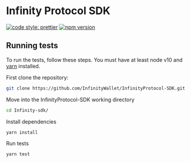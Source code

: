 # Infinity Protocol SDK

[![code style: prettier](https://img.shields.io/badge/code_style-prettier-ff69b4.svg?style=flat-square)](https://github.com/prettier/prettier)
[![npm version](https://img.shields.io/npm/v/@infinitywallet/infinityprotocol-sdk/latest.svg)](https://www.npmjs.com/package/@infinitywallet/infinityprotocol-sdk/v/latest)

## Running tests

To run the tests, follow these steps. You must have at least node v10 and [yarn](https://yarnpkg.com/) installed.

First clone the repository:

```sh
git clone https://github.com/InfinityWallet/InfinityProtocol-SDK.git
```

Move into the InfinityProtocol-SDK working directory

```sh
cd Infinity-sdk/
```

Install dependencies

```sh
yarn install
```

Run tests

```sh
yarn test
```

